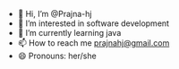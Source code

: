 - 👋 Hi, I’m @Prajna-hj
- 👀 I’m interested in software development 
- 🌱 I’m currently learning java
- 📫 How to reach me prajnahj@gmail.com
- 😄 Pronouns: her/she

<!---
Prajna-hj/Prajna-hj is a ✨ special ✨ repository because its `README.md` (this file) appears on your GitHub profile.
You can click the Preview link to take a look at your changes.
--->
